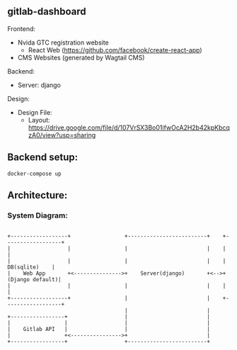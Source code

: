 ## gitlab-dashboard

Frontend:

- Nvida GTC registration website
  - React Web (https://github.com/facebook/create-react-app)
- CMS Websites (generated by Wagtail CMS)

Backend:

- Server: django

Design:

- Design File:
  - Layout: https://drive.google.com/file/d/107VrSX3Bo01ifwOcA2H2b42kpKbcqzA0/view?usp=sharing

## Backend setup:

```
docker-compose up
```

## Architecture:
### System Diagram:

```

+------------------+                 +-------------------------+    +------------------+
|                  |                 |                         |    |                  |
|                  |                 |                         |    |    DB(sqlite)    |
|    Web App       +<--------------->+    Server(django)       +<-->+  (Django default)|
|                  |                 |                         |    |                  |
+------------------+                 |                         |    +------------------+
                                     |                         |
+-----------------+                  |                         |
|                 |                  |                         |
|    Gitlab API   |                  |                         |
|                 +<---------------->+                         |
+-----------------+                  +-------------------------+


```
